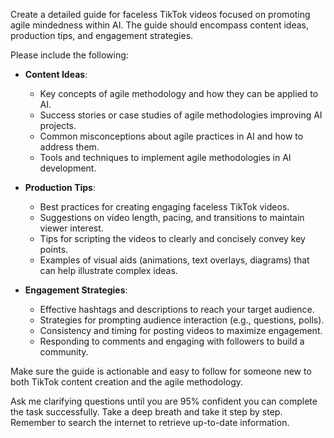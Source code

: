 Create a detailed guide for faceless TikTok videos focused on promoting agile mindedness within AI. The guide should encompass content ideas, production tips, and engagement strategies. 

Please include the following:

- **Content Ideas**:
  - Key concepts of agile methodology and how they can be applied to AI.
  - Success stories or case studies of agile methodologies improving AI projects.
  - Common misconceptions about agile practices in AI and how to address them.
  - Tools and techniques to implement agile methodologies in AI development.

- **Production Tips**:
  - Best practices for creating engaging faceless TikTok videos.
  - Suggestions on video length, pacing, and transitions to maintain viewer interest.
  - Tips for scripting the videos to clearly and concisely convey key points.
  - Examples of visual aids (animations, text overlays, diagrams) that can help illustrate complex ideas.

- **Engagement Strategies**:
  - Effective hashtags and descriptions to reach your target audience.
  - Strategies for prompting audience interaction (e.g., questions, polls).
  - Consistency and timing for posting videos to maximize engagement.
  - Responding to comments and engaging with followers to build a community.

Make sure the guide is actionable and easy to follow for someone new to both TikTok content creation and the agile methodology. 

Ask me clarifying questions until you are 95% confident you can complete the task successfully. Take a deep breath and take it step by step. Remember to search the internet to retrieve up-to-date information.